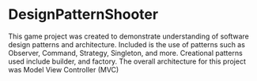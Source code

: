# DesignPatternShooter
This game project was created to demonstrate understanding of software design patterns and architecture.
Included is the use of patterns such as Observer, Command, Strategy, Singleton, and more.
Creational patterns used include builder, and factory.
The overall architecture for this project was Model View Controller (MVC)